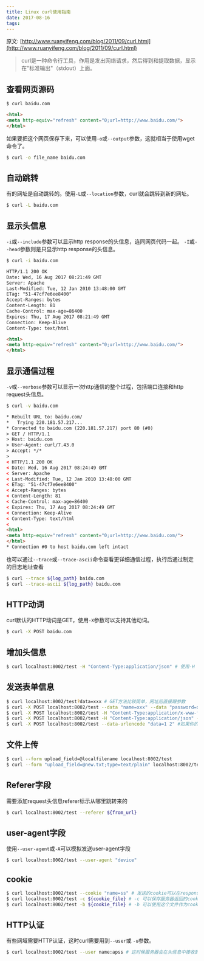 ```yaml
---
title: Linux curl使用指南
date: 2017-08-16
tags:
---
```


原文: [http://www.ruanyifeng.com/blog/2011/09/curl.html](http://www.ruanyifeng.com/blog/2011/09/curl.html)

>  curl是一种命令行工具，作用是发出网络请求，然后得到和提取数据，显示在"标准输出"（stdout）上面。

## 查看网页源码
```bash
$ curl baidu.com
```
```html
<html>
<meta http-equiv="refresh" content="0;url=http://www.baidu.com/">
</html>
```
如果要把这个网页保存下来，可以使用`-o`或`--output`参数，这就相当于使用wget命令了。
```bash
$ curl -o file_name baidu.com
```

## 自动跳转
有的网址是自动跳转的。使用`-L`或`--location`参数，curl就会跳转到新的网址。
```bash
$ curl -L baidu.com
```

## 显示头信息
`-i`或`--include`参数可以显示http response的头信息，连同网页代码一起。 `-I`或`--head`参数则是只显示http response的头信息。
```bash
$ curl -i baidu.com
```
```html
HTTP/1.1 200 OK
Date: Wed, 16 Aug 2017 08:21:49 GMT
Server: Apache
Last-Modified: Tue, 12 Jan 2010 13:48:00 GMT
ETag: "51-47cf7e6ee8400"
Accept-Ranges: bytes
Content-Length: 81
Cache-Control: max-age=86400
Expires: Thu, 17 Aug 2017 08:21:49 GMT
Connection: Keep-Alive
Content-Type: text/html

<html>
<meta http-equiv="refresh" content="0;url=http://www.baidu.com/">
</html>

```

## 显示通信过程
`-v`或`--verbose`参数可以显示一次http通信的整个过程，包括端口连接和http request头信息。
```bash
$ curl -v baidu.com
```
```html
* Rebuilt URL to: baidu.com/
*   Trying 220.181.57.217...
* Connected to baidu.com (220.181.57.217) port 80 (#0)
> GET / HTTP/1.1
> Host: baidu.com
> User-Agent: curl/7.43.0
> Accept: */*
>
< HTTP/1.1 200 OK
< Date: Wed, 16 Aug 2017 08:24:49 GMT
< Server: Apache
< Last-Modified: Tue, 12 Jan 2010 13:48:00 GMT
< ETag: "51-47cf7e6ee8400"
< Accept-Ranges: bytes
< Content-Length: 81
< Cache-Control: max-age=86400
< Expires: Thu, 17 Aug 2017 08:24:49 GMT
< Connection: Keep-Alive
< Content-Type: text/html
<
<html>
<meta http-equiv="refresh" content="0;url=http://www.baidu.com/">
</html>
* Connection #0 to host baidu.com left intact
```
也可以通过`--trace`或`--trace-ascii`命令查看更详细通信过程，执行后通过制定的日志地址查看
```bash
$ curl --trace ${log_path} baidu.com
$ curl --trace-ascii ${log_path} baidu.com
```
## HTTP动词
curl默认的HTTP动词是GET，使用`-X`参数可以支持其他动词。

```bash
$ curl -X POST baidu.com
```

## 增加头信息
```bash
$ curl localhost:8002/test -H "Content-Type:application/json" # 使用-H 或 --header 可以起到这个作用
```

## 发送表单信息
```bash
$ curl localhost:8002/test?data=xxx # GET方法比较简单，网址后直接跟参数
$ curl -X POST localhost:8002/test --data "name=xxx" --data "password=xxx" # POST方法通过--data或-d参数实现
$ curl -X POST localhost:8002/test -H "Content-Type:application/x-www-form-urlencoded" -d "name=win"
$ curl -X POST localhost:8002/test -H "Content-Type:application/json" -d '{"name":"wxnacy"}' # 使用application/json 提交json数据
$ curl -X POST localhost:8002/test --data-urlencode "data=1 2" #如果你的数据没有经过表单编码，还可以让curl为你编码，参数是`--data-urlencode`。
```

## 文件上传
```bash
$ curl --form upload_field=@localfilename localhost:8002/test
$ curl --form "upload_field=@new.txt;type=text/plain" localhost:8002/test
```

## Referer字段
需要添加request头信息referer标示从哪里跳转来的
```bash
$ curl localhost:8002/test --referer ${from_url} 
```
## user-agent字段
使用`--user-agent`或`-A`可以模拟发送user-agent字段
```bash
$ curl localhost:8002/test --user-agent "device"
```
## cookie
```bash
$ curl localhost:8002/test --cookie "name=ss" # 发送的cookie可以在response headers中看到
$ curl localhost:8002/test -c ${cookie_file} # -c 可以保存服务器返回的cookies到文件中
$ curl localhost:8002/test -b ${cookie_file} # -b 可以使用这个文件作为cookie信息，进行后续的请求。
```



## HTTP认证
有些网域需要HTTP认证，这时curl需要用到`--user`或 `-u`参数。
```bash
$ curl localhost:8002/test --user name:apss # 这时候服务器会在头信息中接收到Authorization字段，值为Basic + name:pass的base64加密数值
```


